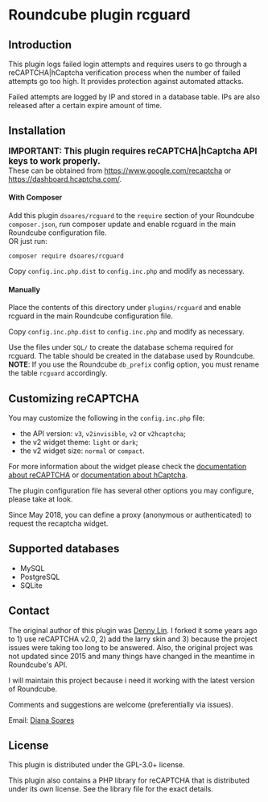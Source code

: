 # Roundcube plugin rcguard

## Introduction

This plugin logs failed login attempts and requires users to go through
a reCAPTCHA|hCaptcha verification process when the number of failed attempts go
too high. It provides protection against automated attacks.

Failed attempts are logged by IP and stored in a database table.
IPs are also released after a certain expire amount of time.


## Installation

<big>**IMPORTANT: This plugin requires reCAPTCHA|hCaptcha API keys to work properly.**</big>
<br>These can be obtained from https://www.google.com/recaptcha or https://dashboard.hcaptcha.com/.


#### With Composer

Add this plugin `dsoares/rcguard` to the `require` section of your Roundcube
`composer.json`, run composer update and enable rcguard in the main Roundcube
configuration file.
<br>OR just run:

    composer require dsoares/rcguard

Copy `config.inc.php.dist` to `config.inc.php` and modify as necessary.

#### Manually

Place the contents of this directory under `plugins/rcguard` and enable rcguard
in the main Roundcube configuration file.

Copy `config.inc.php.dist` to `config.inc.php` and modify as necessary.

Use the files under `SQL/` to create the database schema required for
rcguard. The table should be created in the database used by Roundcube.
**NOTE**: If you use the Roundcube `db_prefix` config option, you must rename
the table `rcguard` accordingly.


## Customizing reCAPTCHA

You may customize the following in the `config.inc.php` file:

- the API version: `v3`, `v2invisible`, `v2` or `v2hcaptcha`;
- the v2 widget theme: `light` or `dark`;
- the v2 widget size: `normal` or `compact`.

For more information about the widget please check the [documentation about reCAPTCHA][recaptcha-doc]
or [documentation about hCaptcha][hcaptcha-doc].

The plugin configuration file has several other options you may configure, please take at look.

Since May 2018, you can define a proxy (anonymous or authenticated) to request the recaptcha widget.


## Supported databases

- MySQL
- PostgreSQL
- SQLite


## Contact

The original author of this plugin was [Denny Lin][dennylin]. I forked it some
years ago to 1) use reCAPTCHA v2.0, 2) add the larry skin and 3) because the project
issues were taking too long to be answered. Also, the original project was not
updated since 2015 and many things have changed in the meantime in Roundcube's API.

I will maintain this project because i need it working with the latest
version of Roundcube.

Comments and suggestions are welcome (preferentially via issues).

Email: [Diana Soares][email]

[email]: mailto:diana.soares@gmail.com
[dennylin]: https://github.com/dennylin93
[recaptcha-doc]: https://developers.google.com/recaptcha/intro
[hcaptcha-doc]: https://docs.hcaptcha.com/


## License

This plugin is distributed under the GPL-3.0+ license.

This plugin also contains a PHP library for reCAPTCHA that is
distributed under its own license. See the library file for the exact details.

